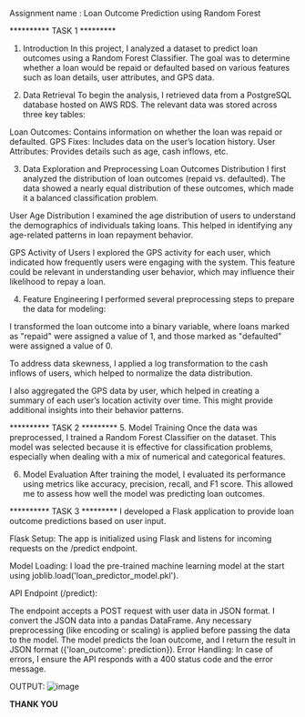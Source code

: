 Assignment name : Loan Outcome Prediction using Random Forest

********** TASK 1  *********
1. Introduction
In this project, I analyzed a dataset to predict loan outcomes using a Random Forest Classifier. The goal was to determine whether a loan would be repaid or defaulted based on various features such as loan details, user attributes, and GPS data.

2. Data Retrieval
To begin the analysis, I retrieved data from a PostgreSQL database hosted on AWS RDS. The relevant data was stored across three key tables:

Loan Outcomes: Contains information on whether the loan was repaid or defaulted.
GPS Fixes: Includes data on the user’s location history.
User Attributes: Provides details such as age, cash inflows, etc.

3. Data Exploration and Preprocessing
Loan Outcomes Distribution
I first analyzed the distribution of loan outcomes (repaid vs. defaulted). The data showed a nearly equal distribution of these outcomes, which made it a balanced classification problem.

User Age Distribution
I examined the age distribution of users to understand the demographics of individuals taking loans. This helped in identifying any age-related patterns in loan repayment behavior.

GPS Activity of Users
I explored the GPS activity for each user, which indicated how frequently users were engaging with the system. This feature could be relevant in understanding user behavior, which may influence their likelihood to repay a loan.

4. Feature Engineering
I performed several preprocessing steps to prepare the data for modeling:

I transformed the loan outcome into a binary variable, where loans marked as "repaid" were assigned a value of 1, and those marked as "defaulted" were assigned a value of 0.

To address data skewness, I applied a log transformation to the cash inflows of users, which helped to normalize the data distribution.

I also aggregated the GPS data by user, which helped in creating a summary of each user’s location activity over time. This might provide additional insights into their behavior patterns.


********** TASK 2  *********
5. Model Training
Once the data was preprocessed, I trained a Random Forest Classifier on the dataset. This model was selected because it is effective for classification problems, especially when dealing with a mix of numerical and categorical features.

6. Model Evaluation
After training the model, I evaluated its performance using metrics like accuracy, precision, recall, and F1 score. This allowed me to assess how well the model was predicting loan outcomes.

********** TASK 3  *********
I developed a Flask application to provide loan outcome predictions based on user input.

Flask Setup: The app is initialized using Flask and listens for incoming requests on the /predict endpoint.

Model Loading: I load the pre-trained machine learning model at the start using joblib.load('loan_predictor_model.pkl').

API Endpoint (/predict):

The endpoint accepts a POST request with user data in JSON format.
I convert the JSON data into a pandas DataFrame.
Any necessary preprocessing (like encoding or scaling) is applied before passing the data to the model.
The model predicts the loan outcome, and I return the result in JSON format ({'loan_outcome': prediction}).
Error Handling: In case of errors, I ensure the API responds with a 400 status code and the error message.

OUTPUT:
![image](https://github.com/user-attachments/assets/d15edd1b-4032-4435-bd47-420ae264cb66)

**********THANK YOU**********
